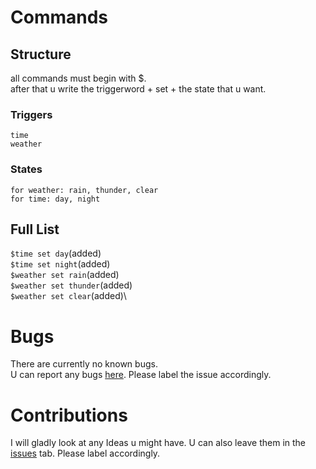 # Commands
  ## Structure
  
  all commands must begin with $.\
  after that u write the triggerword + set + the state that u want.
  ### Triggers
    time
    weather
  ### States
    for weather: rain, thunder, clear
    for time: day, night
  ## Full List
  `$time set day`(added)\
  `$time set night`(added)\
  `$weather set rain`(added)\
  `$weather set thunder`(added)\
  `$weather set clear`(added)\

# Bugs
There are currently no known bugs.\
U can report any bugs [here](https://github.com/DeadlyBraincell/Computercraft_Server_util/issues). Please label the issue accordingly.

# Contributions
I will gladly look at any Ideas u might have. U can also leave them in the [issues](https://github.com/DeadlyBraincell/Computercraft_Server_util/issues) tab. Please label accordingly.
